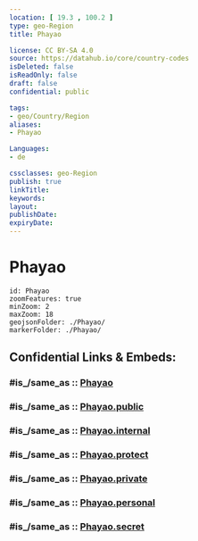 ```yaml
---
location: [ 19.3 , 100.2 ] 
type: geo-Region
title: Phayao

license: CC BY-SA 4.0
source: https://datahub.io/core/country-codes
isDeleted: false
isReadOnly: false
draft: false
confidential: public

tags:
- geo/Country/Region
aliases:
- Phayao

Languages:
- de

cssclasses: geo-Region
publish: true
linkTitle: 
keywords: 
layout: 
publishDate: 
expiryDate: 
---
```


# Phayao

```leaflet
id: Phayao
zoomFeatures: true 
minZoom: 2 
maxZoom: 18
geojsonFolder: ./Phayao/
markerFolder: ./Phayao/
```


## Confidential Links & Embeds: 

### #is_/same_as :: [Phayao](/_Standards/Earth/Continent/Asia/Asia~South~East/Thailand/Provinces~Thailand/Phayao.md) 

### #is_/same_as :: [Phayao.public](/_public/Earth/Continent/Asia/Asia~South~East/Thailand/Provinces~Thailand/Phayao.public.md) 

### #is_/same_as :: [Phayao.internal](/_internal/Earth/Continent/Asia/Asia~South~East/Thailand/Provinces~Thailand/Phayao.internal.md) 

### #is_/same_as :: [Phayao.protect](/_protect/Earth/Continent/Asia/Asia~South~East/Thailand/Provinces~Thailand/Phayao.protect.md) 

### #is_/same_as :: [Phayao.private](/_private/Earth/Continent/Asia/Asia~South~East/Thailand/Provinces~Thailand/Phayao.private.md) 

### #is_/same_as :: [Phayao.personal](/_personal/Earth/Continent/Asia/Asia~South~East/Thailand/Provinces~Thailand/Phayao.personal.md) 

### #is_/same_as :: [Phayao.secret](/_secret/Earth/Continent/Asia/Asia~South~East/Thailand/Provinces~Thailand/Phayao.secret.md)

